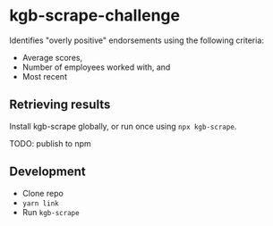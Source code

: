 # kgb-scrape-challenge

Identifies "overly positive" endorsements using the following criteria:

- Average scores,
- Number of employees worked with, and
- Most recent

## Retrieving results

Install kgb-scrape globally, or run once using `npx kgb-scrape`.

TODO: publish to npm

## Development

- Clone repo
- `yarn link`
- Run `kgb-scrape`